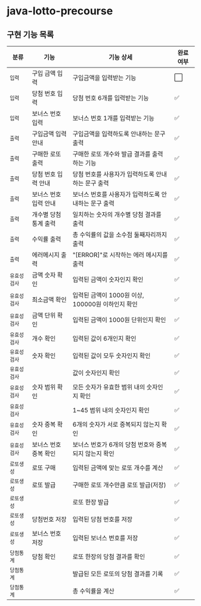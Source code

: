 # java-lotto-precourse

## 구현 기능 목록
| 분류      | 기능           | 기능 상세                            | 완료 여부               |
|---------|--------------|----------------------------------|---------------------|
| `입력`    | 구입 금액 입력     | 구입금액을 입력받는 기능                    | :white_large_square: |
| `입력`    | 당첨 번호 입력     | 당첨 번호 6개를 입력받는 기능                | :white_check_mark: |
| `입력`    | 보너스 번호 입력    | 보너스 번호 1개를 입력받는 기능               | :white_check_mark: |
| `출력`    | 구입금액 입력 안내   | 구입금액을 입력하도록 안내하는 문구 출력           | :white_check_mark: |
| `출력`    | 구매한 로또 출력    | 구매한 로또 개수와 발급 결과를 출력하는 기능        | :white_check_mark: |
| `출력`    | 당첨 번호 입력 안내  | 당첨 번호를 사용자가 입력하도록 안내하는 문구 출력     | :white_check_mark: |
| `출력`    | 보너스 번호 입력 안내 | 보너스 번호를 사용자가 입력하도록 안내하는 문구 출력    | :white_check_mark: |
| `출력`    | 개수별 당첨 통계 출력 | 일치하는 숫자의 개수별 당첨 결과를 출력           | :white_check_mark: |
| `출력`    | 수익률 출력       | 총 수익률의 값을 소수점 둘째자리까지 출력          | :white_check_mark: |
| `출력`    | 에러메시지 출력     | "[ERROR]"로 시작하는 에러 메시지를 출력       | :white_check_mark: |
| `유효성검사` | 금액 숫자 확인     | 입력된 금액이 숫자인지 확인                  | :white_check_mark: |
| `유효성검사` | 최소금액 확인      | 입력된 금액이 1000원 이상, 100000원 이하인지 확인 | :white_check_mark: |
| `유효성검사` | 금액 단위 확인     | 입력된 금액이 1000원 단위인지 확인            | :white_check_mark: |
| `유효성검사` | 개수 확인        | 입력된 값이 6개인지 확인                   | :white_check_mark: |
| `유효성검사` | 숫자 확인        | 입력된 값이 모두 숫자인지 확인                | :white_check_mark: |
| `유효성검사` |              | 값이 숫자인지 확인                       | :white_check_mark: |
| `유효성검사` | 숫자 범위 확인     | 모든 숫자가 유효한 범위 내의 숫자인지 확인         | :white_check_mark: |
| `유효성검사` |              | 1~45 범위 내의 숫자인지 확인               | :white_check_mark: |
| `유효성검사` | 숫자 중복 확인     | 6개의 숫자가 서로 중복되지 않는지 확인           | :white_check_mark: |
| `유효성검사` | 보너스 번호 중복 확인 | 보너스 번호가 6개의 당첨 번호와 중복되지 않는지 확인   | :white_check_mark: |
| `로또생성`  | 로또 구매        | 입력된 금액에 맞는 로또 개수를 계산             | :white_check_mark: |
| `로또생성`  | 로또 발급        | 구매한 로또 개수만큼 로또 발급(저장)            | :white_check_mark: |
| `로또생성`  |              | 로또 한장 발급                         | :white_check_mark: |
| `로또생성`  | 당첨번호 저장      | 입력된 당첨 번호를 저장                    | :white_check_mark: |
| `로또생성`  | 보너스 번호 저장    | 입력된 보너스 번호를 저장                   | :white_check_mark: |
| `당첨통계`  | 당첨 확인        | 로또 한장의 당첨 결과를 확인                 | :white_check_mark: |
| `당첨통계`  |        | 발급된 모든 로또의 당첨 결과를 기록             | :white_check_mark: |
| `당첨통계`  |        | 총 수익률을 계산                   | :white_check_mark: |
